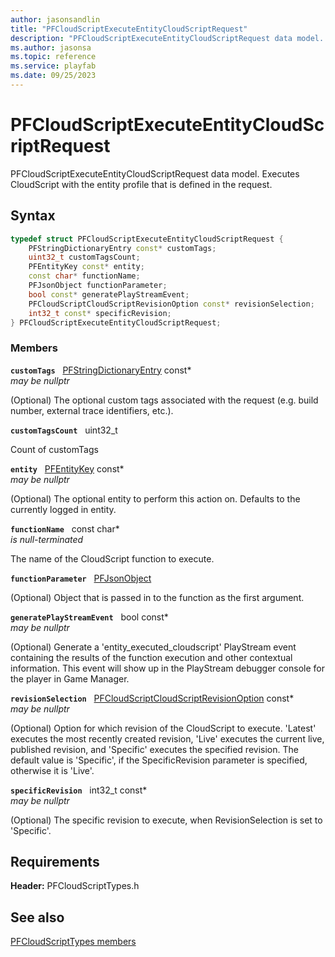 ```yaml
---
author: jasonsandlin
title: "PFCloudScriptExecuteEntityCloudScriptRequest"
description: "PFCloudScriptExecuteEntityCloudScriptRequest data model. Executes CloudScript with the entity profile that is defined in the request."
ms.author: jasonsa
ms.topic: reference
ms.service: playfab
ms.date: 09/25/2023
---
```


# PFCloudScriptExecuteEntityCloudScriptRequest  

PFCloudScriptExecuteEntityCloudScriptRequest data model. Executes CloudScript with the entity profile that is defined in the request.  

## Syntax  
  
```cpp
typedef struct PFCloudScriptExecuteEntityCloudScriptRequest {  
    PFStringDictionaryEntry const* customTags;  
    uint32_t customTagsCount;  
    PFEntityKey const* entity;  
    const char* functionName;  
    PFJsonObject functionParameter;  
    bool const* generatePlayStreamEvent;  
    PFCloudScriptCloudScriptRevisionOption const* revisionSelection;  
    int32_t const* specificRevision;  
} PFCloudScriptExecuteEntityCloudScriptRequest;  
```
  
### Members  
  
**`customTags`** &nbsp; [PFStringDictionaryEntry](../../pftypes/structs/pfstringdictionaryentry.md) const*  
*may be nullptr*  
  
(Optional) The optional custom tags associated with the request (e.g. build number, external trace identifiers, etc.).
  
**`customTagsCount`** &nbsp; uint32_t  
  
Count of customTags
  
**`entity`** &nbsp; [PFEntityKey](../../pftypes/structs/pfentitykey-c.md) const*  
*may be nullptr*  
  
(Optional) The optional entity to perform this action on. Defaults to the currently logged in entity.
  
**`functionName`** &nbsp; const char*  
*is null-terminated*  
  
The name of the CloudScript function to execute.
  
**`functionParameter`** &nbsp; [PFJsonObject](../../pftypes/structs/pfjsonobject.md)  
  
(Optional) Object that is passed in to the function as the first argument.
  
**`generatePlayStreamEvent`** &nbsp; bool const*  
*may be nullptr*  
  
(Optional) Generate a 'entity_executed_cloudscript' PlayStream event containing the results of the function execution and other contextual information. This event will show up in the PlayStream debugger console for the player in Game Manager.
  
**`revisionSelection`** &nbsp; [PFCloudScriptCloudScriptRevisionOption](../enums/pfcloudscriptcloudscriptrevisionoption.md) const*  
*may be nullptr*  
  
(Optional) Option for which revision of the CloudScript to execute. 'Latest' executes the most recently created revision, 'Live' executes the current live, published revision, and 'Specific' executes the specified revision. The default value is 'Specific', if the SpecificRevision parameter is specified, otherwise it is 'Live'.
  
**`specificRevision`** &nbsp; int32_t const*  
*may be nullptr*  
  
(Optional) The specific revision to execute, when RevisionSelection is set to 'Specific'.
  
  
## Requirements  
  
**Header:** PFCloudScriptTypes.h
  
## See also  
[PFCloudScriptTypes members](../pfcloudscripttypes_members.md)  

  
  
